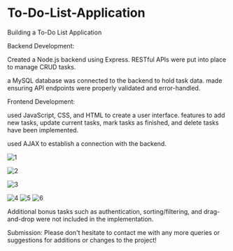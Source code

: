 # To-Do-List-Application
Building a To-Do List Application

Backend Development:

Created a Node.js backend using Express.
RESTful APIs were put into place to manage CRUD tasks.

a MySQL database was connected to the backend to hold task data.
made ensuring API endpoints were properly validated and error-handled.


Frontend Development:

used JavaScript, CSS, and HTML to create a user interface.
features to add new tasks, update current tasks, mark tasks as finished, and delete tasks have been implemented.

used AJAX to establish a connection with the backend.

![1](https://github.com/chamidudp/To-Do-List-Application/assets/84907191/070903af-89f4-46e5-bcbb-bd97e072e7df)

![2](https://github.com/chamidudp/To-Do-List-Application/assets/84907191/2a3cc5a1-da49-4af3-9911-eff231f6b7cd)


![3](https://github.com/chamidudp/To-Do-List-Application/assets/84907191/2d3b5da8-c468-4fb9-bdaf-0dfe35289718)

![4](https://github.com/chamidudp/To-Do-List-Application/assets/84907191/137b6132-4c03-4152-87a7-d894f8cb3145)
![5](https://github.com/chamidudp/To-Do-List-Application/assets/84907191/f6bd35a1-c3f9-421b-a074-7d37ce0d3554)
![6](https://github.com/chamidudp/To-Do-List-Application/assets/84907191/09e884d3-b7a0-4ed3-bab9-7a5f4c1d0975)


Additional bonus tasks such as authentication, sorting/filtering, and drag-and-drop were not included in the implementation.

Submission: Please don't hesitate to contact me with any more queries or suggestions for additions or changes to the project!
